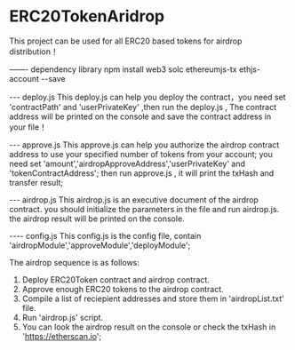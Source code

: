 # ERC20TokenAridrop
This project can be used for all ERC20 based tokens for airdrop distribution！

——- dependency library
npm install web3 solc ethereumjs-tx ethjs-account --save

--- deploy.js
This deploy.js can help you deploy the contract，you need set 'contractPath' and 'userPrivateKey' ,then run the deploy.js ,
The contract address will be printed on the console and save the contract address in your file！

--- approve.js
This approve.js can help you authorize the airdrop contract address to use your specified number of tokens from your account;
you need set 'amount','airdropApproveAddress','userPrivateKey' and 'tokenContractAddress';
then run approve.js , it will print the txHash and transfer result;

--- airdrop.js
This airdrop.js is an executive document of the airdrop contract. you should initialize the parameters in the file and run airdrop.js.
the airdrop result will be printed on the console.

---- config.js
This config.js is the config file, contain 'airdropModule','approveModule','deployModule';

The airdrop sequence is as follows:
1. Deploy ERC20Token contract and airdrop contract.
2. Approve enough ERC20 tokens to the airdrop contract.
3. Compile a list of reciepient addresses and store them in 'airdropList.txt' file.
4. Run 'airdrop.js' script.
5. You can look the airdrop result on the console or check the txHash in 'https://etherscan.io';

